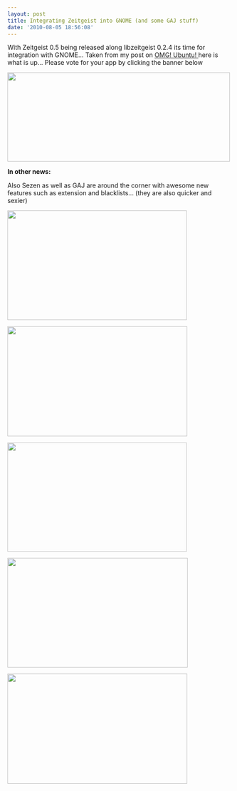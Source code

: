 ```yaml
---
layout: post
title: Integrating Zeitgeist into GNOME (and some GAJ stuff)
date: '2010-08-05 18:56:08'
---
```


With Zeitgeist 0.5 being released along libzeitgeist 0.2.4 its time for integration with GNOME...
Taken from my post on <a href="http://www.omgubuntu.co.uk/">OMG! Ubuntu! </a>here is what is up... Please vote for your app by clicking the banner below

<a href="http://www.omgubuntu.co.uk/2010/08/integrating-zeitgeist-into-gnome.html"><img class="alignnone size-full wp-image-1378" title="zeit_promo_500px" src="http://geekyogre.com/content/images/2010/08/zeit_promo_500px.png" alt="" width="500" height="200" /></a>

<strong>In other news:</strong>

Also Sezen as well as GAJ are around the corner with awesome new features such as extension and blacklists... (they are also quicker and sexier)

<a href="http://geekyogre.com/content/images/2010/08/Screenshot-49.png"><img class="alignnone size-full wp-image-1360" title="Screenshot-49" src="http://geekyogre.com/content/images/2010/08/Screenshot-49.png" alt="" width="403" height="246" /></a>

<a href="http://geekyogre.com/content/images/2010/08/Screenshot-45.png"><img class="alignnone size-full wp-image-1359" title="Screenshot-45" src="http://geekyogre.com/content/images/2010/08/Screenshot-45.png" alt="" width="404" height="247" /></a>

<a href="http://geekyogre.com/content/images/2010/08/Screenshot-46.png"><img class="alignnone size-full wp-image-1361" title="Screenshot-46" src="http://geekyogre.com/content/images/2010/08/Screenshot-46.png" alt="" width="403" height="245" /></a>

<a href="http://geekyogre.com/content/images/2010/08/Screenshot-47.png"><img class="alignnone size-full wp-image-1362" title="Screenshot-47" src="http://geekyogre.com/content/images/2010/08/Screenshot-47.png" alt="" width="405" height="246" /></a>

<a href="http://geekyogre.com/content/images/2010/08/Screenshot-48.png"><img class="alignnone size-full wp-image-1363" title="Screenshot-48" src="http://geekyogre.com/content/images/2010/08/Screenshot-48.png" alt="" width="404" height="247" /></a>